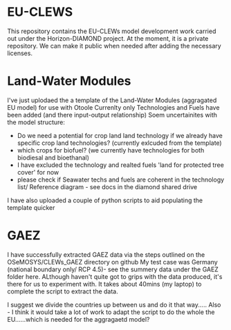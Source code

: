 # EU-CLEWS
This repository contains the EU-CLEWs model development work carried out under the Horizon-DIAMOND project. At the moment, it is a private repository. We can make it public when needed after adding the necessary licenses.



# Land-Water Modules

I've just uplodaed the a template of the Land-Water Modules (aggragated EU model) for use with Otoole
Currenlty only Technologies and Fuels have been added (and there input-output relationship) 
Soem uncertainites with the model structure:

- Do we need a potential for crop land land technology if we already have specific crop land technologies? (currently exlcuded from the template)
- which crops for biofuel? (we currently have technologies for both biodiesal and bioethanal) 
- I have excluded the technology and realted fuels 'land for protected tree cover' for now 
- please check if Seawater techs and fuels are coherent in the technology list/ Reference diagram - see docs in the diamond shared drive

I have also uploaded a couple of python scripts to aid populating the template quicker 

# GAEZ

I have successfully extracted GAEZ data via the steps outlined on the OSeMOSYS/CLEWs_GAEZ directory on github
My test case was Germany (national boundary only/ RCP 4.5)- see the summery data under the GAEZ folder here. ALthough haven't quite got to grips with the data produced, it's there for us to experiment with. It takes about 40mins (my laptop) to complete the script to extract the data.

I suggest we divide the countries up between us and do it that way.....
Also - I think it would take a lot of work to adapt the script to do the whole the EU......which is needed for the aggragaetd model?




